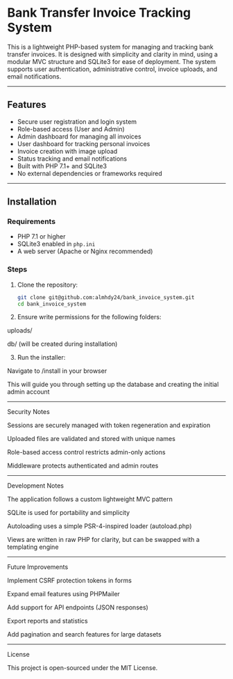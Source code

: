 

# Bank Transfer Invoice Tracking System

This is a lightweight PHP-based system for managing and tracking bank transfer invoices. It is designed with simplicity and clarity in mind, using a modular MVC structure and SQLite3 for ease of deployment. The system supports user authentication, administrative control, invoice uploads, and email notifications.

---

## Features

- Secure user registration and login system
- Role-based access (User and Admin)
- Admin dashboard for managing all invoices
- User dashboard for tracking personal invoices
- Invoice creation with image upload
- Status tracking and email notifications
- Built with PHP 7.1+ and SQLite3
- No external dependencies or frameworks required

---

## Installation

### Requirements

- PHP 7.1 or higher
- SQLite3 enabled in `php.ini`
- A web server (Apache or Nginx recommended)

### Steps

1. Clone the repository:
   ```bash
   git clone git@github.com:almhdy24/bank_invoice_system.git
   cd bank_invoice_system

2. Ensure write permissions for the following folders:

uploads/

db/ (will be created during installation)



3. Run the installer:

Navigate to /install in your browser

This will guide you through setting up the database and creating the initial admin account





---

Security Notes

Sessions are securely managed with token regeneration and expiration

Uploaded files are validated and stored with unique names

Role-based access control restricts admin-only actions

Middleware protects authenticated and admin routes



---

Development Notes

The application follows a custom lightweight MVC pattern

SQLite is used for portability and simplicity

Autoloading uses a simple PSR-4-inspired loader (autoload.php)

Views are written in raw PHP for clarity, but can be swapped with a templating engine



---

Future Improvements

Implement CSRF protection tokens in forms

Expand email features using PHPMailer

Add support for API endpoints (JSON responses)

Export reports and statistics

Add pagination and search features for large datasets



---

License

This project is open-sourced under the MIT License.


